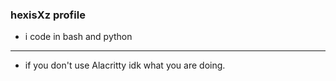 ### hexisXz profile
- i code in bash and python 
----------------------------
- if you don't use Alacritty idk what you are doing.
